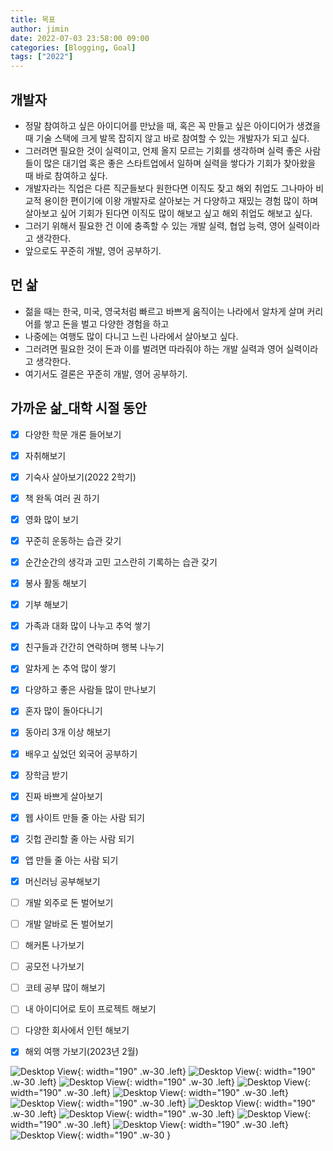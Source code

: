 ```yaml
---
title: 목표
author: jimin
date: 2022-07-03 23:58:00 09:00
categories: [Blogging, Goal]
tags: ["2022"]
---
```



## 개발자

- 정말 참여하고 싶은 아이디어를 만났을 때, 혹은 꼭 만들고 싶은 아이디어가 생겼을 때
기술 스택에 크게 발목 잡히지 않고 바로 참여할 수 있는 개발자가 되고 싶다.  
- 그러려면 필요한 것이 실력이고, 언제 올지 모르는 기회를 생각하며 실력 좋은 사람들이 많은 대기업 혹은 좋은 스타트업에서 일하며 실력을 쌓다가 기회가 찾아왔을 때 바로 참여하고 싶다. 
- 개발자라는 직업은 다른 직군들보다 원한다면 이직도 잦고 해외 취업도 그나마아 비교적 용이한 편이기에 이왕 개발자로 살아보는 거 다양하고 재밌는 경험 많이 하며 살아보고 싶어 기회가 된다면 이직도 많이 해보고 싶고 해외 취업도 해보고 싶다.
- 그러기 위해서 필요한 건 이에 충족할 수 있는 개발 실력, 협업 능력, 영어 실력이라고 생각한다.
- 앞으로도 꾸준히 개발, 영어 공부하기.


## 먼 삶

- 젊을 때는 한국, 미국, 영국처럼 빠르고 바쁘게 움직이는 나라에서 알차게 살며 커리어를 쌓고 돈을 벌고 다양한 경험을 하고
- 나중에는 여행도 많이 다니고 느린 나라에서 살아보고 싶다.
- 그러려면 필요한 것이 돈과 이를 벌려면 따라줘야 하는 개발 실력과 영어 실력이라고 생각한다.
- 여기서도 결론은 꾸준히 개발, 영어 공부하기.



## 가까운 삶_대학 시절 동안

- [x] 다양한 학문 개론 들어보기
- [x] 자취해보기
- [x] 기숙사 살아보기(2022 2학기)
- [x] 책 완독 여러 권 하기
- [x] 영화 많이 보기
- [x] 꾸준히 운동하는 습관 갖기
- [x] 순간순간의 생각과 고민 고스란히 기록하는 습관 갖기
- [x] 봉사 활동 해보기
- [x] 기부 해보기
- [x] 가족과 대화 많이 나누고 추억 쌓기
- [x] 친구들과 간간히 연락하며 행복 나누기
- [x] 알차게 논 추억 많이 쌓기
- [x] 다양하고 좋은 사람들 많이 만나보기
- [x] 혼자 많이 돌아다니기
- [x] 동아리 3개 이상 해보기
- [x] 배우고 싶었던 외국어 공부하기
- [x] 장학금 받기
- [x] 진짜 바쁘게 살아보기
- [x] 웹 사이트 만들 줄 아는 사람 되기
- [x] 깃헙 관리할 줄 아는 사람 되기
- [x] 앱 만들 줄 아는 사람 되기
- [x] 머신러닝 공부해보기
- [ ] 개발 외주로 돈 벌어보기
- [ ] 개발 알바로 돈 벌어보기
- [ ] 해커톤 나가보기
- [ ] 공모전 나가보기
- [ ] 코테 공부 많이 해보기
- [ ] 내 아이디어로 토이 프로젝트 해보기
- [ ] 다양한 회사에서 인턴 해보기
- [x] 해외 여행 가보기(2023년 2월)


![Desktop View](https://img1.daumcdn.net/thumb/R1280x0/?scode=mtistory2&fname=https%3A%2F%2Fblog.kakaocdn.net%2Fdn%2FcBfLE2%2FbtrJQdokzKg%2F1JlSpWQ0Zdt9tH3gszt780%2Fimg.jpg){: width="190" .w-30 .left}
![Desktop View](https://img1.daumcdn.net/thumb/R1280x0/?scode=mtistory2&fname=https%3A%2F%2Fblog.kakaocdn.net%2Fdn%2FbRZctk%2FbtrJQcXgFvi%2FZryyPTLZWAkpKrB9Gy6rR0%2Fimg.jpg){: width="190" .w-30 .left} 
![Desktop View](https://img1.daumcdn.net/thumb/R1280x0/?scode=mtistory2&fname=https%3A%2F%2Fblog.kakaocdn.net%2Fdn%2F60dmS%2FbtrJO1VVUf6%2F1IpBDC127oF13bNgQNfZJ1%2Fimg.jpg){:  width="190" .w-30 .left}
![Desktop View](https://img1.daumcdn.net/thumb/R1280x0/?scode=mtistory2&fname=https%3A%2F%2Fblog.kakaocdn.net%2Fdn%2Fvn2uo%2FbtrJSmRRFxy%2F2WCWTKgM2V5F0gtYESntyK%2Fimg.jpg){: width="190" .w-30 .left}
![Desktop View](https://img1.daumcdn.net/thumb/R1280x0/?scode=mtistory2&fname=https%3A%2F%2Fblog.kakaocdn.net%2Fdn%2FciRTSY%2FbtrJRtc7i7P%2Fu1x2HlJdaoFdmsk4gr38uK%2Fimg.jpg){: width="190" .w-30 .left}
![Desktop View](https://img1.daumcdn.net/thumb/R1280x0/?scode=mtistory2&fname=https%3A%2F%2Fblog.kakaocdn.net%2Fdn%2Fc1PUt1%2FbtrJMzsaBKl%2FroSHhBMVaEYeLiMh4rbZK1%2Fimg.jpg){: width="190" .w-30 .left}
![Desktop View](https://img1.daumcdn.net/thumb/R1280x0/?scode=mtistory2&fname=https%3A%2F%2Fblog.kakaocdn.net%2Fdn%2FA1LlH%2FbtrJMAki0jX%2FTJtLFBTxPrOhITjp84hFnK%2Fimg.jpg){: width="190" .w-30 .left}
![Desktop View](https://img1.daumcdn.net/thumb/R1280x0/?scode=mtistory2&fname=https%3A%2F%2Fblog.kakaocdn.net%2Fdn%2FdmfOjk%2FbtrJRDT7AsX%2FCflQIdloKynfHlvUo4Ec11%2Fimg.jpg){: width="190" .w-30 .left}
![Desktop View](https://img1.daumcdn.net/thumb/R1280x0/?scode=mtistory2&fname=https%3A%2F%2Fblog.kakaocdn.net%2Fdn%2F9EpZm%2FbtrJSlFpYBW%2FzsJilnw3WRJzyXjn7YQvj1%2Fimg.jpg){: width="190" .w-30 .left}
![Desktop View](https://img1.daumcdn.net/thumb/R1280x0/?scode=mtistory2&fname=https%3A%2F%2Fblog.kakaocdn.net%2Fdn%2FUfhTp%2FbtrJO0ir0wD%2FWjsVNCYo63mAyRnjzXykA0%2Fimg.jpg){: width="190" .w-30 .left}
![Desktop View](https://img1.daumcdn.net/thumb/R1280x0/?scode=mtistory2&fname=https%3A%2F%2Fblog.kakaocdn.net%2Fdn%2FbEllKj%2FbtrJMAEBdK0%2FT4pgqNbOny8YnCeZkk5ms1%2Fimg.jpg){: width="190" .w-30 }

